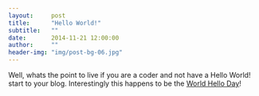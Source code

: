 ```yaml
---
layout:     post
title:      "Hello World!"
subtitle:   ""
date:       2014-11-21 12:00:00
author:     ""
header-img: "img/post-bg-06.jpg"
---
```


Well, whats the point to live if you are a coder and not have a Hello World! start to your blog.
Interestingly this happens to be the [World Hello Day](http://en.wikipedia.org/wiki/World_Hello_Day)!
